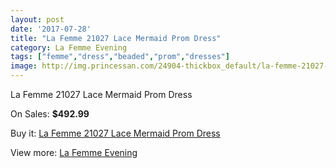 ```yaml
---
layout: post
date: '2017-07-28'
title: "La Femme 21027 Lace Mermaid Prom Dress"
category: La Femme Evening
tags: ["femme","dress","beaded","prom","dresses"]
image: http://img.princessan.com/24904-thickbox_default/la-femme-21027-lace-mermaid-prom-dress.jpg
---
```

La Femme 21027 Lace Mermaid Prom Dress

On Sales: **$492.99**
<a href="https://www.princessan.com/en/la-femme-evening/11393-la-femme-21027-lace-mermaid-prom-dress.html"><amp-img layout="responsive" width="600" height="600" src="//img.princessan.com/24904-thickbox_default/la-femme-21027-lace-mermaid-prom-dress.jpg" alt="La Femme 21027 Lace Mermaid Prom Dress 0" /></a>
<a href="https://www.princessan.com/en/la-femme-evening/11393-la-femme-21027-lace-mermaid-prom-dress.html"><amp-img layout="responsive" width="600" height="600" src="//img.princessan.com/24905-thickbox_default/la-femme-21027-lace-mermaid-prom-dress.jpg" alt="La Femme 21027 Lace Mermaid Prom Dress 1" /></a>

Buy it: [La Femme 21027 Lace Mermaid Prom Dress](https://www.princessan.com/en/la-femme-evening/11393-la-femme-21027-lace-mermaid-prom-dress.html "La Femme 21027 Lace Mermaid Prom Dress")

View more: [La Femme Evening](https://www.princessan.com/en/29-la-femme-evening "La Femme Evening")